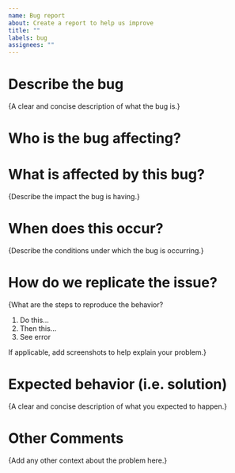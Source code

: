 ```yaml
---
name: Bug report
about: Create a report to help us improve
title: ""
labels: bug
assignees: ""
---
```


# Describe the bug

{A clear and concise description of what the bug is.}

# Who is the bug affecting?

# What is affected by this bug?

{Describe the impact the bug is having.}

# When does this occur?

{Describe the conditions under which the bug is occurring.}

# How do we replicate the issue?

{What are the steps to reproduce the behavior?

1. Do this...
1. Then this...
1. See error

If applicable, add screenshots to help explain your problem.}

# Expected behavior (i.e. solution)

{A clear and concise description of what you expected to happen.}

# Other Comments

{Add any other context about the problem here.}
